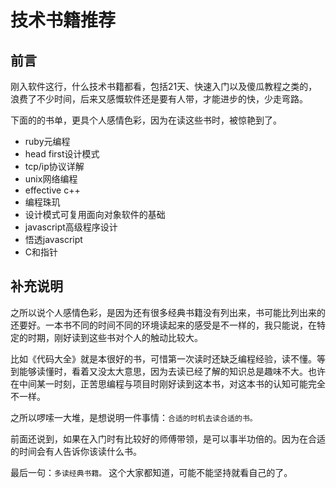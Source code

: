 # 技术书籍推荐

## 前言

刚入软件这行，什么技术书籍都看，包括21天、快速入门以及傻瓜教程之类的，浪费了不少时间，后来又感慨软件还是要有人带，才能进步的快，少走弯路。

下面的的书单，更具个人感情色彩，因为在读这些书时，被惊艳到了。

* ruby元编程
* head first设计模式
* tcp/ip协议详解
* unix网络编程
* effective c++
* 编程珠玑
* 设计模式可复用面向对象软件的基础
* javascript高级程序设计
* 悟透javascript
* C和指针

## 补充说明

之所以说个人感情色彩，是因为还有很多经典书籍没有列出来，书可能比列出来的还要好。一本书不同的时间不同的环境读起来的感受是不一样的，我只能说，在特定的时期，刚好读到这些书对个人的触动比较大。

比如《代码大全》就是本很好的书，可惜第一次读时还缺乏编程经验，读不懂。等到能够读懂时，看着又没太大意思，因为去读已经了解的知识总是趣味不大。也许在中间某一时刻，正苦思编程与项目时刚好读到这本书，对这本书的认知可能完全不一样。

之所以啰嗦一大堆，是想说明一件事情：`合适的时机去读合适的书。`

前面还说到，如果在入门时有比较好的师傅带领，是可以事半功倍的。因为在合适的时间会有人告诉你该读什么书。

最后一句：`多读经典书籍。` 这个大家都知道，可能不能坚持就看自己的了。







